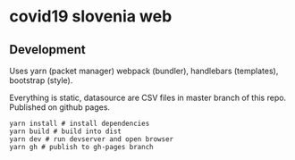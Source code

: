 # covid19 slovenia web


## Development

Uses yarn (packet manager) webpack (bundler), handlebars (templates), bootstrap (style).

Everything is static, datasource are CSV files in master branch of this repo. Published on github pages.

```
yarn install # install dependencies
yarn build # build into dist
yarn dev # run devserver and open browser
yarn gh # publish to gh-pages branch
```